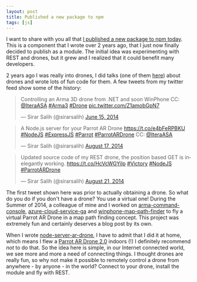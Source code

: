```yaml
---
layout: post
title: Published a new package to npm
tags: [js]
---
```

I want to share with you all that [I published a new package to npm today](https://www.npmjs.com/package/node-server-ar-drone). This is a component that I wrote over 2 years ago, that I just now finally decided to publish as a module. The initial idea was experimenting with REST and drones, but it grew and I realized that it could benefit many developers. 

2 years ago I was really into drones, I did talks (one of them [here](https://abakus.no/event/1405-itera-internet-of-things-rise-of-the-drones/)) about drones and wrote lots of fun code for them. A few tweets from my twitter feed show some of the history:

<blockquote class="twitter-tweet" data-lang="en"><p lang="en" dir="ltr">Controlling an Arma 3D drone from .NET and soon WinPhone CC: <a href="https://twitter.com/IteraASA">@IteraASA</a> <a href="https://twitter.com/hashtag/Arma3?src=hash">#Arma3</a> <a href="https://twitter.com/hashtag/Drone?src=hash">#Drone</a> <a href="http://t.co/Z1amobGpN7">pic.twitter.com/Z1amobGpN7</a></p>&mdash; Sirar Salih (@sirarsalih) <a href="https://twitter.com/sirarsalih/status/478180839592058880">June 15, 2014</a></blockquote>
<script async src="//platform.twitter.com/widgets.js" charset="utf-8"></script>

<blockquote class="twitter-tweet" data-lang="en"><p lang="en" dir="ltr">A Node.js server for your Parrot AR Drone <a href="https://t.co/e4bFeRPBKU">https://t.co/e4bFeRPBKU</a> <a href="https://twitter.com/hashtag/NodeJS?src=hash">#NodeJS</a> <a href="https://twitter.com/hashtag/ExpressJS?src=hash">#ExpressJS</a> <a href="https://twitter.com/hashtag/Parrot?src=hash">#Parrot</a> <a href="https://twitter.com/hashtag/ParrotARDrone?src=hash">#ParrotARDrone</a> CC: <a href="https://twitter.com/IteraASA">@IteraASA</a></p>&mdash; Sirar Salih (@sirarsalih) <a href="https://twitter.com/sirarsalih/status/501031083681800192">August 17, 2014</a></blockquote>
<script async src="//platform.twitter.com/widgets.js" charset="utf-8"></script>

<blockquote class="twitter-tweet" data-lang="en"><p lang="en" dir="ltr">Updated source code of my REST drone, the position based GET is inelegantly working. <a href="https://t.co/HcVcWGYilp">https://t.co/HcVcWGYilp</a> <a href="https://twitter.com/hashtag/Victory?src=hash">#Victory</a> <a href="https://twitter.com/hashtag/NodeJS?src=hash">#NodeJS</a> <a href="https://twitter.com/hashtag/ParrotARDrone?src=hash">#ParrotARDrone</a></p>&mdash; Sirar Salih (@sirarsalih) <a href="https://twitter.com/sirarsalih/status/502565216421687298">August 21, 2014</a></blockquote>
<script async src="//platform.twitter.com/widgets.js" charset="utf-8"></script>

The first tweet shown here was prior to actually obtaining a drone. So what do you do if you don't have a drone? You use a virtual one! During the Summer of 2014, a colleague of mine and I worked on [arma-command-console](https://github.com/sirarsalih/arma-command-console), [azure-cloud-service-ga](https://github.com/sirarsalih/azure-cloud-service-ga) and [winphone-map-path-finder](https://github.com/sirarsalih/winphone-map-path-finder) to fly a virtual Parrot AR Drone in a map path finding concept. This project was extremely fun and certainly deserves a blog post by its own.

When I wrote [node-server-ar-drone](https://www.npmjs.com/package/node-server-ar-drone), I have to admit that I did it at home, which means I flew a [Parrot AR Drone 2.0](http://www.parrot.com/usa/products/ardrone-2/) indoors (!) I definitely recommend *not* to do that. So the idea here is simple, in our Internet connected world, we see more and more a need of connecting things. I thought drones are really fun, so why not make it possible to remotely control a drone from anywhere - by anyone - in the world? Connect to your drone, install the module and fly with REST.